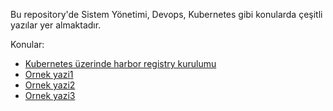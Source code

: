 Bu repository'de Sistem Yönetimi, Devops, Kubernetes gibi konularda çeşitli yazılar yer almaktadır.


Konular:

* [Kubernetes üzerinde harbor registry kurulumu](kubernetes/harbor/harbor-registy-on-k8s.md)
* [Ornek yazi1 ](foo/bar)
* [Ornek yazi2 ](foo/bar)
* [Ornek yazi3 ](foo/bar)
